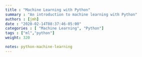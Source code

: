 ```yaml
---
title : "Machine Learning with Python"
summary : "An introduction to machine learning with Python"
authors : [jmh]
date : "2020-02-14T08:37:46-05:00"
categories : [ "Machine Learning", "Python"]
tags : ["ml","python"]
weight: 320

notes: python-machine-learning
---
```


